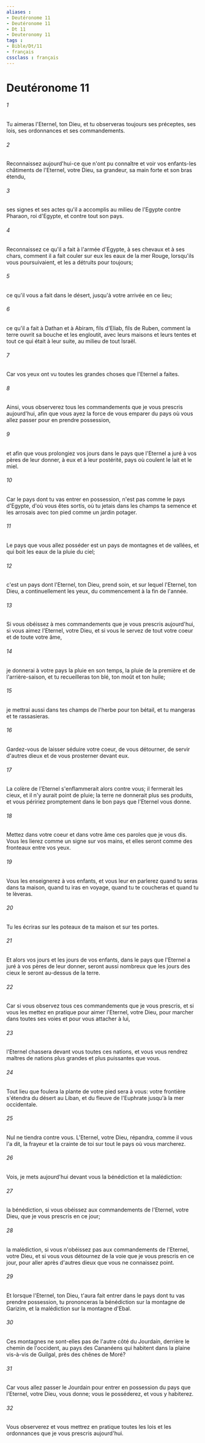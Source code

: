 ```yaml
---
aliases : 
- Deutéronome 11
- Deutéronome 11
- Dt 11
- Deuteronomy 11
tags : 
- Bible/Dt/11
- français
cssclass : français
---
```


# Deutéronome 11

###### 1
Tu aimeras l'Eternel, ton Dieu, et tu observeras toujours ses préceptes, ses lois, ses ordonnances et ses commandements.
###### 2
Reconnaissez aujourd'hui-ce que n'ont pu connaître et voir vos enfants-les châtiments de l'Eternel, votre Dieu, sa grandeur, sa main forte et son bras étendu,
###### 3
ses signes et ses actes qu'il a accomplis au milieu de l'Egypte contre Pharaon, roi d'Egypte, et contre tout son pays.
###### 4
Reconnaissez ce qu'il a fait à l'armée d'Egypte, à ses chevaux et à ses chars, comment il a fait couler sur eux les eaux de la mer Rouge, lorsqu'ils vous poursuivaient, et les a détruits pour toujours;
###### 5
ce qu'il vous a fait dans le désert, jusqu'à votre arrivée en ce lieu;
###### 6
ce qu'il a fait à Dathan et à Abiram, fils d'Eliab, fils de Ruben, comment la terre ouvrit sa bouche et les engloutit, avec leurs maisons et leurs tentes et tout ce qui était à leur suite, au milieu de tout Israël.
###### 7
Car vos yeux ont vu toutes les grandes choses que l'Eternel a faites.
###### 8
Ainsi, vous observerez tous les commandements que je vous prescris aujourd'hui, afin que vous ayez la force de vous emparer du pays où vous allez passer pour en prendre possession,
###### 9
et afin que vous prolongiez vos jours dans le pays que l'Eternel a juré à vos pères de leur donner, à eux et à leur postérité, pays où coulent le lait et le miel.
###### 10
Car le pays dont tu vas entrer en possession, n'est pas comme le pays d'Egypte, d'où vous êtes sortis, où tu jetais dans les champs ta semence et les arrosais avec ton pied comme un jardin potager.
###### 11
Le pays que vous allez posséder est un pays de montagnes et de vallées, et qui boit les eaux de la pluie du ciel;
###### 12
c'est un pays dont l'Eternel, ton Dieu, prend soin, et sur lequel l'Eternel, ton Dieu, a continuellement les yeux, du commencement à la fin de l'année.
###### 13
Si vous obéissez à mes commandements que je vous prescris aujourd'hui, si vous aimez l'Eternel, votre Dieu, et si vous le servez de tout votre coeur et de toute votre âme,
###### 14
je donnerai à votre pays la pluie en son temps, la pluie de la première et de l'arrière-saison, et tu recueilleras ton blé, ton moût et ton huile;
###### 15
je mettrai aussi dans tes champs de l'herbe pour ton bétail, et tu mangeras et te rassasieras.
###### 16
Gardez-vous de laisser séduire votre coeur, de vous détourner, de servir d'autres dieux et de vous prosterner devant eux.
###### 17
La colère de l'Eternel s'enflammerait alors contre vous; il fermerait les cieux, et il n'y aurait point de pluie; la terre ne donnerait plus ses produits, et vous péririez promptement dans le bon pays que l'Eternel vous donne.
###### 18
Mettez dans votre coeur et dans votre âme ces paroles que je vous dis. Vous les lierez comme un signe sur vos mains, et elles seront comme des fronteaux entre vos yeux.
###### 19
Vous les enseignerez à vos enfants, et vous leur en parlerez quand tu seras dans ta maison, quand tu iras en voyage, quand tu te coucheras et quand tu te lèveras.
###### 20
Tu les écriras sur les poteaux de ta maison et sur tes portes.
###### 21
Et alors vos jours et les jours de vos enfants, dans le pays que l'Eternel a juré à vos pères de leur donner, seront aussi nombreux que les jours des cieux le seront au-dessus de la terre.
###### 22
Car si vous observez tous ces commandements que je vous prescris, et si vous les mettez en pratique pour aimer l'Eternel, votre Dieu, pour marcher dans toutes ses voies et pour vous attacher à lui,
###### 23
l'Eternel chassera devant vous toutes ces nations, et vous vous rendrez maîtres de nations plus grandes et plus puissantes que vous.
###### 24
Tout lieu que foulera la plante de votre pied sera à vous: votre frontière s'étendra du désert au Liban, et du fleuve de l'Euphrate jusqu'à la mer occidentale.
###### 25
Nul ne tiendra contre vous. L'Eternel, votre Dieu, répandra, comme il vous l'a dit, la frayeur et la crainte de toi sur tout le pays où vous marcherez.
###### 26
Vois, je mets aujourd'hui devant vous la bénédiction et la malédiction:
###### 27
la bénédiction, si vous obéissez aux commandements de l'Eternel, votre Dieu, que je vous prescris en ce jour;
###### 28
la malédiction, si vous n'obéissez pas aux commandements de l'Eternel, votre Dieu, et si vous vous détournez de la voie que je vous prescris en ce jour, pour aller après d'autres dieux que vous ne connaissez point.
###### 29
Et lorsque l'Eternel, ton Dieu, t'aura fait entrer dans le pays dont tu vas prendre possession, tu prononceras la bénédiction sur la montagne de Garizim, et la malédiction sur la montagne d'Ebal.
###### 30
Ces montagnes ne sont-elles pas de l'autre côté du Jourdain, derrière le chemin de l'occident, au pays des Cananéens qui habitent dans la plaine vis-à-vis de Guilgal, près des chênes de Moré?
###### 31
Car vous allez passer le Jourdain pour entrer en possession du pays que l'Eternel, votre Dieu, vous donne; vous le posséderez, et vous y habiterez.
###### 32
Vous observerez et vous mettrez en pratique toutes les lois et les ordonnances que je vous prescris aujourd'hui.
